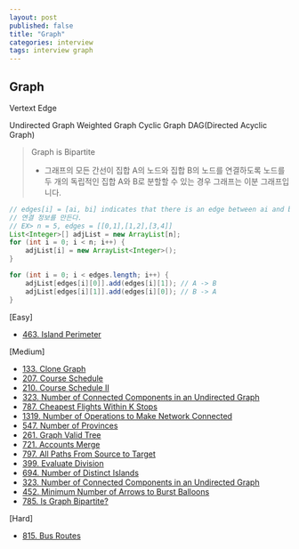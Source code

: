 ```yaml
---
layout: post
published: false
title: "Graph"
categories: interview
tags: interview graph
---
```


## Graph

Vertext
Edge

Undirected Graph
Weighted Graph
Cyclic Graph
DAG(Directed Acyclic Graph)

> Graph is Bipartite  
> - 그래프의 모든 간선이 집합 A의 노드와 집합 B의 노드를 연결하도록 노드를 두 개의 독립적인 집합 A와 B로 분할할 수 있는 경우 그래프는 이분 그래프입니다.


```java
// edges[i] = [ai, bi] indicates that there is an edge between ai and bi in the graph.
// 연결 정보를 만든다.
// EX> n = 5, edges = [[0,1],[1,2],[3,4]]
List<Integer>[] adjList = new ArrayList[n];
for (int i = 0; i < n; i++) {
    adjList[i] = new ArrayList<Integer>();
}

for (int i = 0; i < edges.length; i++) {
    adjList[edges[i][0]].add(edges[i][1]); // A -> B
    adjList[edges[i][1]].add(edges[i][0]); // B -> A
}

```

[Easy]
- [463. Island Perimeter](/interview/2023/05/21/island-perimeter/)

[Medium]
- [133. Clone Graph](/interview/2023/05/21/clone-graph/)
- [207. Course Schedule](/interview/2023/05/21/course-schedule/)
- [210. Course Schedule II](/interview/2023/05/21/course-schedule-ii/)
- [323. Number of Connected Components in an Undirected Graph](/interview/2023/05/21/number-of-connected-components-in-an-undirected-graph/)
- [787. Cheapest Flights Within K Stops](/interview/2023/03/20/cheapest-flights-within-k-stops/)
- [1319. Number of Operations to Make Network Connected](problems/2023-04-25-number-of-operations-to-make-network-connected/)
- [547. Number of Provinces](problems/2023-02-21-number-of-provinces/)
- [261. Graph Valid Tree](/interview/2023/05/21/graph-valid-tree/)
- [721. Accounts Merge](/interview/2023/05/21/accounts-merge/)
- [797. All Paths From Source to Target](/interview/2023/05/21/all-paths-from-source-to-target/)
- [399. Evaluate Division](/interview/2023/05/21/evaluate-division/)
- [694. Number of Distinct Islands](/interview/2023/05/21/number-of-distinct-islands/)
- [323. Number of Connected Components in an Undirected Graph](/interview/2023/05/22/number-of-connected-components-in-an-undirected-graph/)
- [452. Minimum Number of Arrows to Burst Balloons](/interview/2023/05/30//minimum-number-of-arrows-to-burst-balloons/)
- [785. Is Graph Bipartite?](/interview/2023/05/30//is-graph-bipartite/)

[Hard]
- [815. Bus Routes](/interview/2023/05/21/bus-routes/)